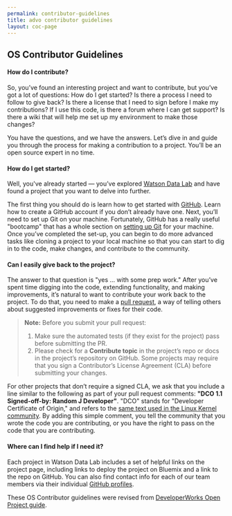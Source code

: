 ```yaml
---
permalink: contributor-guidelines
title: advo contributor guidelines
layout: coc-page
---
```


## OS Contributor Guidelines

#### How do I contribute?

So, you’ve found an interesting project and want to contribute, but you’ve got a lot of questions: How do I get started? Is there a process I need to follow to give back? Is there a license that I need to sign before I make my contributions? If I use this code, is there a forum where I can get support? Is there a wiki that will help me set up my environment to make those changes?

You have the questions, and we have the answers. Let’s dive in and guide you through the process for making a contribution to a project. You’ll be an open source expert in no time.

#### How do I get started?
Well, you've already started — you’ve explored [Watson Data Lab](https://github.com/ibm-cds-labs) and have found a project that you want to delve into further.

The first thing you should do is learn how to get started with [GitHub](https://github.com/). Learn how to create a GitHub account if you don’t already have one. Next, you’ll need to set up Git on your machine. Fortunately, GitHub has a really useful "bootcamp" that has a whole section on [setting up Git](https://help.github.com/articles/set-up-git/) for your machine. Once you’ve completed the set-up, you can begin to do more advanced tasks like cloning a project to your local machine so that you can start to dig in to the code, make changes, and contribute to the community.

#### Can I easily give back to the project?
The answer to that question is "yes … with some prep work." After you’ve spent time digging into the code, extending functionality, and making improvements, it’s natural to want to contribute your work back to the project. To do that, you need to make a [pull request](https://help.github.com/articles/creating-a-pull-request/), a way of telling others about suggested improvements or fixes for their code.

> **Note:** Before you submit your pull request:
> 1. Make sure the automated tests (if they exist for the project) pass before submitting the PR.
> 2. Please check for a **Contribute topic** in the project’s repo or docs in the project’s repository on GitHub. Some projects may require that you sign a Contributor’s License Agreement (CLA) before submitting your changes.

For other projects that don’t require a signed CLA, we ask that you include a line similar to the following as part of your pull request comments: **"DCO 1.1 Signed-off-by: Random J Developer"**. "DCO" stands for "Developer Certificate of Origin," and refers to the [same text used in the Linux Kernel community](http://elinux.org/Developer_Certificate_Of_Origin). By adding this simple comment, you tell the community that you wrote the code you are contributing, or you have the right to pass on the code that you are contributing.

#### Where can I find help if I need it?
Each project in Watson Data Lab includes a set of helpful links on the project page, including links to deploy the project on Bluemix and a link to the repo on GitHub. You can also find contact info for each of our team members via their individual [GitHub profiles](https://github.com/orgs/ibm-cds-labs/teams/devadvs).
 
These OS Contributor guidelines were revised from [DeveloperWorks Open Project guide](https://developer.ibm.com/open/contribute/).